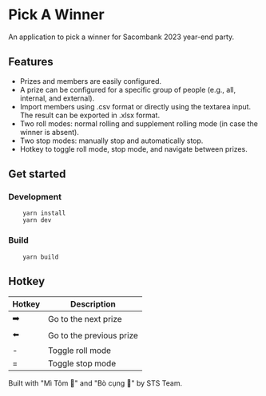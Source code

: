 # Pick A Winner

An application to pick a winner for Sacombank 2023 year-end party.

## Features

- Prizes and members are easily configured.
- A prize can be configured for a specific group of people (e.g., all, internal, and external).
- Import members using .csv format or directly using the textarea input. The result can be exported in .xlsx format.
- Two roll modes: normal rolling and supplement rolling mode (in case the winner is absent).
- Two stop modes: manually stop and automatically stop.
- Hotkey to toggle roll mode, stop mode, and navigate between prizes.

## Get started

### Development

```console
    yarn install
    yarn dev
```

### Build

```console
    yarn build
```

## Hotkey

| Hotkey | Description              |
| ------ | ------------------------ |
| ➡️     | Go to the next prize     |
| ⬅️     | Go to the previous prize |
| -      | Toggle roll mode         |
| =      | Toggle stop mode         |

Built with "Mì Tôm 🍜" and "Bò cụng 🥤" by STS Team.
